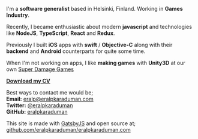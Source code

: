 I'm a **software generalist** based in Helsinki, Finland. Working in **Games Industry**.  

Recently, I became enthusiastic about modern **javascript** and technologies like **NodeJS**, **TypeScript**, **React** and **Redux**.  

Previously I built **iOS** apps with **swift** / **Objective-C** along with their **backend** and **Android** counterparts for quite some time.  

When I'm not working on apps, I like **making games** with **Unity3D** at our own [Super Damage Games](http://superdamage.com)  

**[Download my CV](https://eralpkaraduman.github.io/cv/)**  

Best ways to contact me would be;  
**Email:** [eralp@eralpkaraduman.com](mailto:eralp@eralpkaraduman.com)  
**Twitter:** [@eralpkaraduman](http://twitter.com/eralpkaraduman)  
**GitHub:** [eralpkaraduman](http://github.com/eralpkaraduman)  
  
This site is made with [GatsbyJS](https://www.gatsbyjs.org) and open source at;  
[github.com/eralpkaraduman/eralpkaraduman.com](https://github.com/eralpkaraduman/eralpkaraduman.com)
